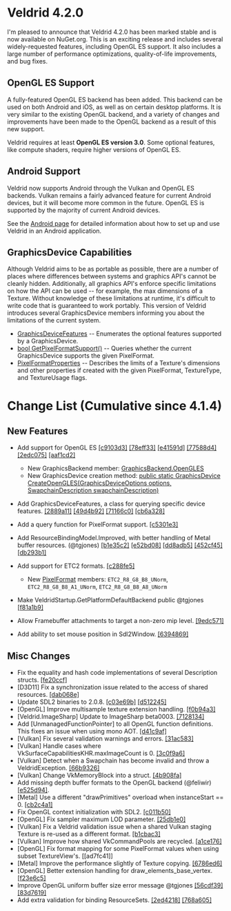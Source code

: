 # Veldrid 4.2.0

I'm pleased to announce that Veldrid 4.2.0 has been marked stable and is now available on NuGet.org. This is an exciting release and includes several widely-requested features, including OpenGL ES support. It also includes a large number of performance optimizations, quality-of-life improvements, and bug fixes.

## OpenGL ES Support

A fully-featured OpenGL ES backend has been added. This backend can be used on both Android and iOS, as well as on certain desktop platforms. It is very similar to the existing OpenGL backend, and a variety of changes and improvements have been made to the OpenGL backend as a result of this new support.

Veldrid requires at least __OpenGL ES version 3.0__. Some optional features, like compute shaders, require higher versions of OpenGL ES.

## Android Support

Veldrid now supports Android through the Vulkan and OpenGL ES backends. Vulkan remains a fairly advanced feature for current Android devices, but it will become more common in the future. OpenGL ES is supported by the majority of current Android devices.

See the [Android page](xref:android) for detailed information about how to set up and use Veldrid in an Android application.

## GraphicsDevice Capabilities

Although Veldrid aims to be as portable as possible, there are a number of places where differences between systems and graphics API's cannot be cleanly hidden. Additionally, all graphics API's enforce specific limitations on how the API can be used -- for example, the max dimensions of a Texture. Without knowledge of these limitations at runtime, it's difficult to write code that is guaranteed to work portably. This version of Veldrid introduces several GraphicsDevice members informing you about the limitations of the current system.
* [GraphicsDeviceFeatures](xref:Veldrid.GraphicsDeviceFeatures) -- Enumerates the optional features supported by a GraphicsDevice.
* [bool GetPixelFormatSupport()](xref:Veldrid.GraphicsDevice#Veldrid_GraphicsDevice_GetPixelFormatSupport_Veldrid_PixelFormat_Veldrid_TextureType_Veldrid_TextureUsage_Veldrid_PixelFormatProperties__) -- Queries whether the current GraphicsDevice supports the given PixelFormat.
* [PixelFormatProperties](xref:Veldrid.PixelFormatProperties) -- Describes the limits of a Texture's dimensions and other properties if created with the given PixelFormat, TextureType, and TextureUsage flags.

# Change List (Cumulative since 4.1.4)

## New Features

* Add support for OpenGL ES [[c9103d3]](https://github.com/mellinoe/veldrid/commit/c9103d349d5c4c7318c7c04dc9c55f5471cba939) [[78eff33]](https://github.com/mellinoe/veldrid/commit/78eff3379fa9220268472729943373cf91fa79d0) [[e41591d]](https://github.com/mellinoe/veldrid/commit/e41591d32325edf48dcd9aecd64e38a3828c4191) [[77588d4]](https://github.com/mellinoe/veldrid/commit/77588d4b6c1660be09ef2d4553610738f993a498) [[2edc075]](https://github.com/mellinoe/veldrid/commit/2edc0759d30939fb1070dd36da9767fd7428e400) [[aaf1cd2]](https://github.com/mellinoe/veldrid/commit/aaf1cd2312336a2fd4f6f289ffe137a81912a19d)
  * New GraphicsBackend member: [GraphicsBackend.OpenGLES](xref:Veldrid.GraphicsBackend)
  * New GraphicsDevice creation method: [public static GraphicsDevice CreateOpenGLES(GraphicsDeviceOptions options, SwapchainDescription swapchainDescription)](xref:Veldrid.GraphicsDevice#Veldrid_GraphicsDevice_CreateOpenGLES_Veldrid_GraphicsDeviceOptions_Veldrid_SwapchainDescription_)

* Add GraphicsDeviceFeatures, a class for querying specific device features. [[2889a11]](https://github.com/mellinoe/veldrid/commit/2889a1144b41a939d02df6d6c7e8842166171a01) [[49d4b92]](https://github.com/mellinoe/veldrid/commit/49d4b924eb37d4fcc49d35d57bb54dcb88912aa6) [[71166c0]](https://github.com/mellinoe/veldrid/commit/71166c0bbfcc9ea9d6dd3ef2df0ddaa7a6c94ced) [[cb6a328]](https://github.com/mellinoe/veldrid/commit/cb6a32832a9911cd1e952d147a4e1e60516da04a)

* Add a query function for PixelFormat support. [[c5301e3]](https://github.com/mellinoe/veldrid/commit/c5301e352fa676b10f1174332a3c571e36cad05f)

* Add ResourceBindingModel.Improved, with better handling of Metal buffer resources. (@tgjones) [[b1e35c2]](https://github.com/mellinoe/veldrid/commit/b1e35c2e11e9756d60c108fe451f07f7567cd257) [[e52bd08]](https://github.com/mellinoe/veldrid/commit/e52bd08801c81a652f9d1073eec5c7ed04b8be81) [[dd8adb5]](https://github.com/mellinoe/veldrid/commit/dd8adb59465f12d5cb6944394dbe34a76cdc0f26) [[452cf45]](https://github.com/mellinoe/veldrid/commit/452cf45ad31b3d4e299a8ce2f9598a70af2ce278) [[db293b1]](https://github.com/mellinoe/veldrid/commit/db293b1c45009c8f970705522a21261529c6ef90)

* Add support for ETC2 formats. [[c288fe5]](https://github.com/mellinoe/veldrid/commit/c288fe5d2185fb265d288ea25ee0848a852f6e9a)
  * New [PixelFormat](xref:Veldrid.PixelFormat) members: `ETC2_R8_G8_B8_UNorm`, `ETC2_R8_G8_B8_A1_UNorm`, `ETC2_R8_G8_B8_A8_UNorm`

* Make VeldridStartup.GetPlatformDefaultBackend public @tgjones [[f81a1b9]](https://github.com/mellinoe/veldrid/commit/f81a1b9588d87ddfad5117af57172e55f47b0865)

* Allow Framebuffer attachments to target a non-zero mip level. [[9edc571]](https://github.com/mellinoe/veldrid/commit/9edc57125ee14fbc90deb5707996bd51cc60cbb2)

* Add ability to set mouse position in Sdl2Window. [[6394869]](https://github.com/mellinoe/veldrid/commit/6394869af0477d259922541325357f8b5303e82b)

## Misc Changes

* Fix the equality and hash code implementations of several Description structs. [[fe20ccf]](https://github.com/mellinoe/veldrid/commit/fe20ccf359ac411483276b919144bda4f6061d41)
* [D3D11] Fix a synchronization issue related to the access of shared resources. [[dab068e]](https://github.com/mellinoe/veldrid/commit/dab068ec508e72c3f4ea49fd9843ef2035b97458)
* Update SDL2 binaries to 2.0.8. [[c03e69b]](https://github.com/mellinoe/veldrid/commit/c03e69b2540e63e745904cf390a033a8f88a30fe) [[d512245]](https://github.com/mellinoe/veldrid/commit/d5122453394665e446c95b4ebed5eba93c575af4)
* [OpenGL] Improve multisample texture extension handling. [[f0b94a3]](https://github.com/mellinoe/veldrid/commit/f0b94a3535ab49e943bd286b90b704ecf18f9c87)
* [Veldrid.ImageSharp] Update to ImageSharp beta0003. [[7128134]](https://github.com/mellinoe/veldrid/commit/7128134461901d0bca31b8d32fc4583649eb44d4)
* Add [UnmanagedFunctionPointer] to all OpenGL function definitions. This fixes an issue when using mono AOT. [[d41c9af]](https://github.com/mellinoe/veldrid/commit/d41c9af83ae4baafe82aa1f63eec8556636e61f9)
* [Vulkan] Fix several validation warnings and errors. [[31ac583]](https://github.com/mellinoe/veldrid/commit/31ac5837c0198c4e80f59e13837a26f55273cc0f)
* [Vulkan] Handle cases where VkSurfaceCapabilitiesKHR.maxImageCount is 0. [[3c0f9a6]](https://github.com/mellinoe/veldrid/commit/3c0f9a6f2de3b5d1a0e04b7ecd151edb7591b9af)
* [Vulkan] Detect when a Swapchain has become invalid and throw a VeldridException. [[66b9326]](https://github.com/mellinoe/veldrid/commit/66b9326e5c600c3c447f9a853846ba5e2c450089)
* [Vulkan] Change VkMemoryBlock into a struct. [[4b908fa]](https://github.com/mellinoe/veldrid/commit/4b908fa58b6bb4ef827a1416aae17e0de72dbbdf)
* Add missing depth buffer formats to the OpenGL backend (@feliwir) [[e525d94]](https://github.com/mellinoe/veldrid/commit/e525d94bda60e55fb4e4a3800458adf1be544f88).
* [Metal] Use a different "drawPrimitives" overload when instanceStart == 0. [[cb2c4a1]](https://github.com/mellinoe/veldrid/commit/cb2c4a10ff2797b2611a5dbc6ef0f669679563ff)
* Fix OpenGL context initialization with SDL2. [[c011b50]](https://github.com/mellinoe/veldrid/commit/c011b50105d36b291ae3f742ca318b0d31eda0ec)
* [OpenGL] Fix sampler maximum LOD parameter. [[25db1e0]](https://github.com/mellinoe/veldrid/commit/25db1e07d8ee4e0b902596cc6c33dc2ec16f2d78)
* [Vulkan] Fix a Veldrid validation issue when a shared Vulkan staging Texture is re-used as a different format. [[b1cbac3]](https://github.com/mellinoe/veldrid/commit/b1cbac39e2c29bcf2fc21f686033b93cc8745604)
* [Vulkan] Improve how shared VkCommandPools are recycled. [[a1ce176]](https://github.com/mellinoe/veldrid/commit/a1ce176f2254ba4c604a8cb489d5a4bea4dd0848)
* [OpenGL] Fix format mapping for some PixelFormat values when using subset TextureView's. [[ad7fc41]]
* [Metal] Improve the performance slightly of Texture copying. [[6786ed6]](https://github.com/mellinoe/veldrid/commit/6786ed64904a70ef690120408746d6356154a800)
* [OpenGL] Better extension handling for draw_elements_base_vertex. [[f23e6c5]](https://github.com/mellinoe/veldrid/commit/f23e6c5f8f1431ae3f9f332273a64ca38db725ec)
* Improve OpenGL uniform buffer size error message @tgjones [[56cdf39]](https://github.com/mellinoe/veldrid/commit/56cdf392f9fab2bdf4413e0cdd29b51cd0903430) [[83d7619]](https://github.com/mellinoe/veldrid/commit/83d76193723bb52f450a535471c2d883c3d97a1b)
* Add extra validation for binding ResourceSets. [[2ed4218]](https://github.com/mellinoe/veldrid/commit/2ed4218e024f9344df1556fd2266f46323e55ef4) [[768a605]](https://github.com/mellinoe/veldrid/commit/768a605ccd2a162c8d2c0e9113ed2615dd335adb)
